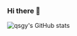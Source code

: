 ### Hi there 👋

![qsgy's GitHub stats](https://github-readme-stats.vercel.app/api?uesrname=qsgy-edge&show_icons=true&theme=radical)
<!--
**qsgy-edge/qsgy-edge** is a ✨ _special_ ✨ repository because its `README.md` (this file) appears on your GitHub profile.

Here are some ideas to get you started:

- 🔭 I’m currently working on ...
- 🌱 I’m currently learning ...
- 👯 I’m looking to collaborate on ...
- 🤔 I’m looking for help with ...
- 💬 Ask me about ...
- 📫 How to reach me: ...
- 😄 Pronouns: ...
- ⚡ Fun fact: ...
-->
